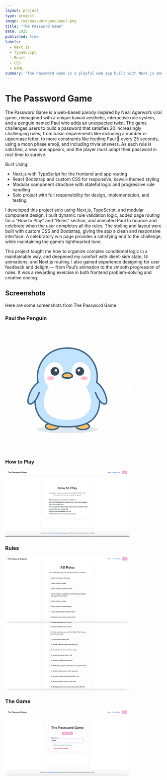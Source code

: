 ```yaml
---
layout: project
type: project
image: img/passwordgame/paul.png
title: "The Password Game"
date: 2025
published: true
labels:
  - Next.js
  - TypeScript
  - React
  - CSS
  - HTML
summary: "The Password Game is a playful web app built with Next.js and TypeScript that challenges users to create a password while obeying 20 rules."
---
```

<h1 className="text-pink">The Password Game</h1>

The Password Game is a web-based parody inspired by Neal Agarwal’s viral game, reimagined with a unique kawaii aesthetic, interactive rule system, and a penguin named Paul who adds an unexpected twist. The game challenges users to build a password that satisfies 20 increasingly challenging rules; from basic requirements like including a number or uppercase letter, to more constraints like feeding Paul 🐧 every 25 seconds, using a moon phase emoji, and including trivia answers. As each rule is satisfied, a new one appears, and the player must adapt their password in real-time to survive.

Built Using:
- Next.js with TypeScript for the frontend and app routing
- React Bootstrap and custom CSS for responsive, kawaii-themed styling
- Modular component structure with stateful logic and progressive rule handling
- Solo project with full responsibility for design, implementation, and testing

I developed this project solo using Next.js, TypeScript, and modular component design. I built dynamic rule validation logic, added page routing for a “How to Play” and “Rules” section, and animated Paul to bounce and celebrate when the user completes all the rules. The styling and layout were built with custom CSS and Bootstrap, giving the app a clean and responsive interface. A celebratory win page provides a satisfying end to the challenge, while maintaining the game’s lighthearted tone.

This project taught me how to organize complex conditional logic in a maintainable way, and deepened my comfort with client-side state, UI animations, and Next.js routing. I also gained experience designing for user feedback and delight — from Paul’s animation to the smooth progression of rules. It was a rewarding exercise in both frontend problem-solving and creative coding.

<h2 className="text-pink">Screenshots</h2>
Here are some screenshots from The Password Game 

<h3 className="text-pink">Paul the Penguin</h3>
<img width="400px" class="rounded p-4" src="../img/passwordgame/paul.png">

<h3 className="text-pink">How to Play</h3>

<img width="400px" class="rounded p-4" src="../img/passwordgame/howtoplay.png">

<h3 className="text-pink">Rules</h3>
<img width="400px" class="rounded p-4" src="../img/passwordgame/rules.png">
<img width="400px" class="rounded p-4" src="../img/passwordgame/rules2.png">

<h3 className="text-pink">The Game</h3>
<img width="400px" class="rounded p-4" src="../img/passwordgame/play.png">


